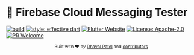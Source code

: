 
# 💬 Firebase Cloud Messaging Tester


<p align="left">
	<a href="https://github.com/Dhaval2404/firebase-messaging-tester/actions"><img src="https://github.com/Dhaval2404/firebase-messaging-tester/workflows/flutter%20analyze/badge.svg" alt="build"></a>
	<a href="https://github.com/tenhobi/effective_dart"><img src="https://img.shields.io/badge/style-effective_dart-40c4ff.svg" alt="style: effective dart"></a>
	<a href="https://flutter.dev/"><img src="https://img.shields.io/badge/flutter-website-deepskyblue.svg" alt="Flutter Website"></a>
	<a href="https://opensource.org/licenses/Apache-2.0"><img src="https://img.shields.io/badge/License-Apache%202.0-blue.svg" alt="License: Apache-2.0"></a>
	<a href="https://github.com/Dhaval2404/firebase-messaging-tester"><img src="https://img.shields.io/badge/PRs-welcome-brightgreen.svg" alt="PR Welcome"></a>
</p>


<div align="center">
  <sub>Built with ❤︎ by
  <a href="https://twitter.com/Dhaval2404">Dhaval Patel</a> and
  <a href="https://github.com/dhaval2404/firebase-messaging-tester/graphs/contributors">
    contributors
  </a>
</div>
<br/>


